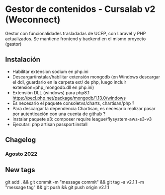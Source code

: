 # Gestor de contenidos - Cursalab v2 (Weconnect)

Gestor con funcionalidades trasladadas de UCFP, con Laravel y PHP actualizados.
Se mantiene frontend y backend en el mismo proyecto (gestor)

## Instalación

-   Habilitar extension sodium en php.ini
-   Descargar/instalar/habilitar extensión mongodb (en Windows descargar el ddl, guardarlo en la carpeta ext/ de php, luego incluir extension=php_mongodb.dll en php.ini)
-   Extensión DLL (windows) para php8.1 https://pecl.php.net/package/mongodb/1.13.0/windows
-   Es necesario el paquete consoletvs/charts, chartisan/php ?
-   Para descargar la dependencia Chartisan, es necesario realizar pasar por autenticación con una cuenta de github ?
-   Instalar paquete s3: composer require league/flysystem-aws-s3-v3
-   Ejecutar: php artisan passport:install

## Chagelog

### Agosto 2022


## New tags

git add . && git commit -m "message commit" && git tag -a v2.1.1 -m "message tag" && git push && git push origin v2.1.1